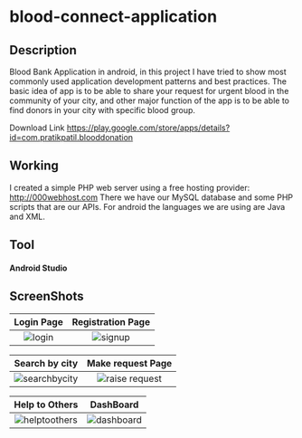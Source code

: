 # blood-connect-application

## Description
Blood Bank Application in android, in this project I have tried to show most commonly used application development patterns and best practices.
The basic idea of app is to be able to share your request for urgent blood in the community of your city, and other major function of the app is to be able to find donors in your city with specific blood group.


Download Link https://play.google.com/store/apps/details?id=com.pratikpatil.blooddonation

## Working
I created a simple PHP web server using a free hosting provider: http://000webhost.com
There we have our MySQL database and some PHP scripts that are our APIs.
For android the languages we are using are Java and XML.

## Tool
#### Android Studio
## ScreenShots
Login Page                 |  Registration Page
:-------------------------:|:-------------------------:
![login](https://github.com/pratik208/blood-connect-application/assets/105504637/6039793e-1131-403a-8408-1419a040165e) |  ![signup](https://github.com/pratik208/blood-connect-application/assets/105504637/91391d5b-00ff-4370-a608-049ac05874c9)




Search by city             |  Make request Page
:-------------------------:|:-------------------------:
![searchbycity](https://github.com/pratik208/blood-connect-application/assets/105504637/11981058-10f3-4492-a638-bd0a4cae1020) | ![raise request](https://github.com/pratik208/blood-connect-application/assets/105504637/90481d9e-0fc4-4118-9083-f6c5535faf53)




Help to Others             |  DashBoard
:-------------------------:|:-------------------------:
![helptoothers](https://github.com/pratik208/blood-connect-application/assets/105504637/a790cefa-b351-471b-a725-f0a63fbd1ea3) |  ![dashboard](https://github.com/pratik208/blood-connect-application/assets/105504637/5154085d-147c-4c2e-8cf0-7c5ab533992e)



